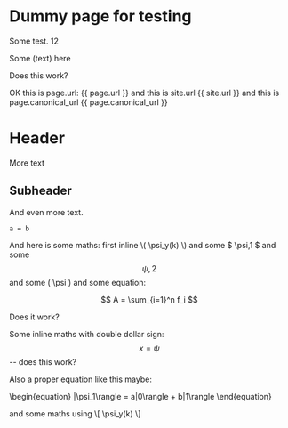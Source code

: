 <!--
<script type="text/javascript"
        src="https://cdnjs.cloudflare.com/ajax/libs/mathjax/2.7.1/MathJax.js?config=TeX-MML-AM_CHTML">
</script>
<script type="text/javascript"
        src="https://cdnjs.cloudflare.com/ajax/libs/mathjax/2.7.1/MathJax.js?config=TeX-AMS_CHTML">
</script>
-->

# Dummy page for testing

Some test. 12

Some (text) here

Does this work?

OK this is page.url: {{ page.url }} and this is site.url {{ site.url }}
and this is page.canonical_url {{ page.canonical_url }} 

# Header

More text

## Subheader

And even more text.

```
a = b
```

And here is some maths: first inline  \\( \psi_y(k) \\) and some $ \psi,1 $ and some $$ \psi,2 $$ and some 
\( \psi \) and some 
equation:

$$
A = \sum_{i=1}^n f_i
$$

Does it work?

Some inline maths with double dollar sign: $$ x = \psi $$ -- does this work?

Also a proper equation like this maybe:

\begin{equation}
   |\psi_1\rangle = a|0\rangle + b|1\rangle
\end{equation}

and some maths using  \\[ \psi_y(k) \\]
